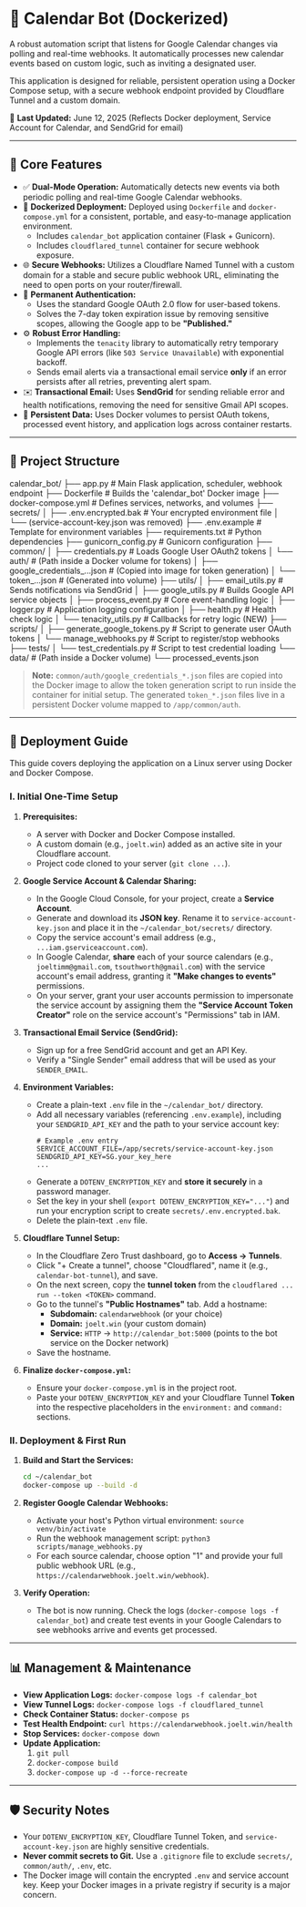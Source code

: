 # 📅 Calendar Bot (Dockerized)

A robust automation script that listens for Google Calendar changes via polling and real-time webhooks. It automatically processes new calendar events based on custom logic, such as inviting a designated user.

This application is designed for reliable, persistent operation using a Docker Compose setup, with a secure webhook endpoint provided by Cloudflare Tunnel and a custom domain.

📝 **Last Updated:** June 12, 2025 (Reflects Docker deployment, Service Account for Calendar, and SendGrid for email)

---

## 🚀 Core Features

* ✅ **Dual-Mode Operation:** Automatically detects new events via both periodic polling and real-time Google Calendar webhooks.
* 🐳 **Dockerized Deployment:** Deployed using `Dockerfile` and `docker-compose.yml` for a consistent, portable, and easy-to-manage application environment.
    * Includes `calendar_bot` application container (Flask + Gunicorn).
    * Includes `cloudflared_tunnel` container for secure webhook exposure.
* 🌐 **Secure Webhooks:** Utilizes a Cloudflare Named Tunnel with a custom domain for a stable and secure public webhook URL, eliminating the need to open ports on your router/firewall.
* 🔑 **Permanent Authentication:**
    * Uses the standard Google OAuth 2.0 flow for user-based tokens.
    * Solves the 7-day token expiration issue by removing sensitive scopes, allowing the Google app to be **"Published."**
* ⚙️ **Robust Error Handling:**
    * Implements the `tenacity` library to automatically retry temporary Google API errors (like `503 Service Unavailable`) with exponential backoff.
    * Sends email alerts via a transactional email service **only** if an error persists after all retries, preventing alert spam.
* ✉️ **Transactional Email:** Uses **SendGrid** for sending reliable error and health notifications, removing the need for sensitive Gmail API scopes.
* 💾 **Persistent Data:** Uses Docker volumes to persist OAuth tokens, processed event history, and application logs across container restarts.

---

## 📁 Project Structure

calendar_bot/
├── app.py                     # Main Flask application, scheduler, webhook endpoint
├── Dockerfile                 # Builds the 'calendar_bot' Docker image
├── docker-compose.yml         # Defines services, networks, and volumes
├── secrets/
│   ├── .env.encrypted.bak     # Your encrypted environment file
│   └── (service-account-key.json was removed)
├── .env.example               # Template for environment variables
├── requirements.txt           # Python dependencies
├── gunicorn_config.py         # Gunicorn configuration
├── common/
│   ├── credentials.py         # Loads Google User OAuth2 tokens
│   └── auth/                  # (Path inside a Docker volume for tokens)
│       ├── google_credentials_...json # (Copied into image for token generation)
│       └── token_...json              # (Generated into volume)
├── utils/
│   ├── email_utils.py         # Sends notifications via SendGrid
│   ├── google_utils.py        # Builds Google API service objects
│   ├── process_event.py       # Core event-handling logic
│   ├── logger.py              # Application logging configuration
│   ├── health.py              # Health check logic
│   └── tenacity_utils.py      # Callbacks for retry logic (NEW)
├── scripts/
│   ├── generate_google_tokens.py # Script to generate user OAuth tokens
│   └── manage_webhooks.py     # Script to register/stop webhooks
├── tests/
│   └── test_credentials.py    # Script to test credential loading
└── data/                        # (Path inside a Docker volume)
    └── processed_events.json

> **Note:** `common/auth/google_credentials_*.json` files are copied into the Docker image to allow the token generation script to run inside the container for initial setup. The generated `token_*.json` files live in a persistent Docker volume mapped to `/app/common/auth`.

---

## 🔧 Deployment Guide

This guide covers deploying the application on a Linux server using Docker and Docker Compose.

### I. Initial One-Time Setup

1.  **Prerequisites:**
    * A server with Docker and Docker Compose installed.
    * A custom domain (e.g., `joelt.win`) added as an active site in your Cloudflare account.
    * Project code cloned to your server (`git clone ...`).

2.  **Google Service Account & Calendar Sharing:**
    * In the Google Cloud Console, for your project, create a **Service Account**.
    * Generate and download its **JSON key**. Rename it to `service-account-key.json` and place it in the `~/calendar_bot/secrets/` directory.
    * Copy the service account's email address (e.g., `...iam.gserviceaccount.com`).
    * In Google Calendar, **share** each of your source calendars (e.g., `joeltimm@gmail.com`, `tsouthworth@gmail.com`) with the service account's email address, granting it **"Make changes to events"** permissions.
    * On your server, grant your user accounts permission to impersonate the service account by assigning them the **"Service Account Token Creator"** role on the service account's "Permissions" tab in IAM.

3.  **Transactional Email Service (SendGrid):**
    * Sign up for a free SendGrid account and get an API Key.
    * Verify a "Single Sender" email address that will be used as your `SENDER_EMAIL`.

4.  **Environment Variables:**
    * Create a plain-text `.env` file in the `~/calendar_bot/` directory.
    * Add all necessary variables (referencing `.env.example`), including your `SENDGRID_API_KEY` and the path to your service account key:
        ```env
        # Example .env entry
        SERVICE_ACCOUNT_FILE=/app/secrets/service-account-key.json
        SENDGRID_API_KEY=SG.your_key_here
        ...
        ```
    * Generate a `DOTENV_ENCRYPTION_KEY` and **store it securely** in a password manager.
    * Set the key in your shell (`export DOTENV_ENCRYPTION_KEY="..."`) and run your encryption script to create `secrets/.env.encrypted.bak`.
    * Delete the plain-text `.env` file.

5.  **Cloudflare Tunnel Setup:**
    * In the Cloudflare Zero Trust dashboard, go to **Access -> Tunnels**.
    * Click "+ Create a tunnel", choose "Cloudflared", name it (e.g., `calendar-bot-tunnel`), and save.
    * On the next screen, copy the **tunnel token** from the `cloudflared ... run --token <TOKEN>` command.
    * Go to the tunnel's **"Public Hostnames"** tab. Add a hostname:
        * **Subdomain:** `calendarwebhook` (or your choice)
        * **Domain:** `joelt.win` (your custom domain)
        * **Service:** `HTTP` -> `http://calendar_bot:5000` (points to the bot service on the Docker network)
    * Save the hostname.

6.  **Finalize `docker-compose.yml`:**
    * Ensure your `docker-compose.yml` is in the project root.
    * Paste your `DOTENV_ENCRYPTION_KEY` and your Cloudflare Tunnel **Token** into the respective placeholders in the `environment:` and `command:` sections.

### II. Deployment & First Run

1.  **Build and Start the Services:**
    ```bash
    cd ~/calendar_bot
    docker-compose up --build -d
    ```

2.  **Register Google Calendar Webhooks:**
    * Activate your host's Python virtual environment:
        `source venv/bin/activate`
    * Run the webhook management script:
        `python3 scripts/manage_webhooks.py`
    * For each source calendar, choose option "1" and provide your full public webhook URL (e.g., `https://calendarwebhook.joelt.win/webhook`).

3.  **Verify Operation:**
    * The bot is now running. Check the logs (`docker-compose logs -f calendar_bot`) and create test events in your Google Calendars to see webhooks arrive and events get processed.

---

## 📊 Management & Maintenance

* **View Application Logs:** `docker-compose logs -f calendar_bot`
* **View Tunnel Logs:** `docker-compose logs -f cloudflared_tunnel`
* **Check Container Status:** `docker-compose ps`
* **Test Health Endpoint:** `curl https://calendarwebhook.joelt.win/health`
* **Stop Services:** `docker-compose down`
* **Update Application:**
    1.  `git pull`
    2.  `docker-compose build`
    3.  `docker-compose up -d --force-recreate`

---

## 🛡️ Security Notes

* Your `DOTENV_ENCRYPTION_KEY`, Cloudflare Tunnel Token, and `service-account-key.json` are highly sensitive credentials.
* **Never commit secrets to Git.** Use a `.gitignore` file to exclude `secrets/`, `common/auth/`, `.env`, etc.
* The Docker image will contain the encrypted `.env` and service account key. Keep your Docker images in a private registry if security is a major concern.
